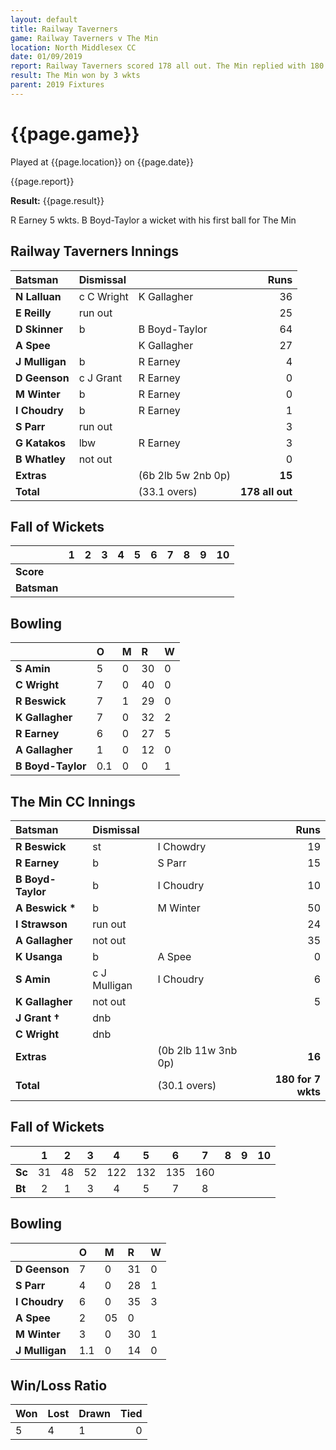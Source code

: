 ```yaml
---
layout: default
title: Railway Taverners
game: Railway Taverners v The Min
location: North Middlesex CC
date: 01/09/2019
report: Railway Taverners scored 178 all out. The Min replied with 180 for 7 wkts
result: The Min won by 3 wkts
parent: 2019 Fixtures
---
```


# {{page.game}}

Played at {{page.location}} on {{page.date}}

{{page.report}}

**Result:** {{page.result}}

R Earney 5 wkts. B Boyd-Taylor a wicket with his first ball for The Min

## Railway Taverners Innings

| Batsman | Dismissal |  | Runs |
|:---|:---|---|---:|
| **N Lalluan** | c C Wright | K Gallagher | 36 |
| **E Reilly** | run out |  | 25 |
| **D Skinner** | b | B Boyd-Taylor | 64 |
| **A Spee** |  | K Gallagher | 27 |
| **J Mulligan** | b | R Earney | 4 |
| **D Geenson** | c J Grant | R Earney | 0 |
| **M Winter** | b | R Earney | 0 |
| **I Choudry** | b | R Earney | 1 |
| **S Parr** | run out |  | 3 |
| **G Katakos** | lbw | R Earney | 3 |
| **B Whatley** | not out |  | 0 |
| **Extras** |  | (6b 2lb 5w 2nb 0p) | **15** |
| **Total** | |  (33.1 overs) | **178 all out** |

## Fall of Wickets

| | 1 | 2 | 3 | 4 | 5 | 6 | 7 | 8 | 9 | 10 |
|---|:---:|:---:|:---:|:---:|:---:|:---:|:---:|:---:|:---:|:---:|
| **Score** |  |  |  |  |  |  |  |  |  |  |
| **Batsman** |  |  |  |  |  |  |  |  |  |  |

## Bowling

| | O | M | R | W |
|---|:---|:---|:---|:---|
| **S Amin** | 5 | 0 | 30 | 0 |
| **C Wright** | 7 | 0 | 40 | 0 |
| **R Beswick** | 7 | 1 | 29 | 0 |
| **K Gallagher** | 7 | 0 | 32 | 2 |
| **R Earney** | 6 | 0 | 27 | 5 |
| **A Gallagher** | 1 | 0 | 12 | 0 |
| **B Boyd-Taylor** | 0.1 | 0 | 0 | 1 |

## The Min CC Innings

| Batsman | Dismissal |  | Runs |
|:---|:---|---|---:|
| **R Beswick** | st | I Chowdry | 19 |
| **R Earney** | b | S Parr | 15 |
| **B Boyd-Taylor** | b | I Choudry | 10 |
| **A Beswick &#42;** | b | M Winter | 50 |
| **I Strawson** | run out | | 24 |
| **A Gallagher** | not out | | 35 |
| **K Usanga** | b | A Spee | 0 |
| **S Amin** | c J Mulligan | I Choudry | 6 |
| **K Gallagher** | not out | | 5 |
| **J Grant &#8224;** | dnb |  |  |
| **C Wright** | dnb |  |  |
| **Extras** |  | (0b 2lb 11w 3nb 0p) | **16** |
| **Total** |  | (30.1 overs) | **180 for 7 wkts** |

## Fall of Wickets

| | 1 | 2 | 3 | 4 | 5 | 6 | 7 | 8 | 9 | 10 |
|---|:---:|:---:|:---:|:---:|:---:|:---:|:---:|:---:|:---:|:---:|
| **Sc** | 31 | 48 | 52 | 122 | 132 | 135 | 160 |  |  |  |
| **Bt** | 2 | 1 | 3 | 4 | 5 | 7 | 8 |  |  |  |

## Bowling

| | O | M | R | W |
|---|:---|:---|:---|:---|
| **D Geenson** | 7 | 0 | 31 | 0 |
| **S Parr** | 4 | 0 | 28 | 1 |
| **I Choudry** | 6 | 0 | 35 | 3 |
| **A Spee** | 2 | 05 | 0 |
| **M Winter** | 3 | 0 | 30 | 1 |
| **J Mulligan** | 1.1 | 0 | 14 | 0 |

## Win/Loss Ratio

| Won | Lost | Drawn | Tied |
|:---|:---|:---|---:|
| 5 | 4 | 1 | 0 |